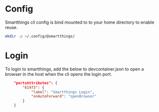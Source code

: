 # Config
Smartthings cli config is bind mounted to to your home directory to enable reuse.

```bash
mkdir -p ~/.config/@smartthings/
```

# Login
To login to smartthings, add the below to devcontainer.json to open a browser in the host when the cli opens the login port.

```json
    "portsAttributes": {
        "61973": {
            "label": "Smartthings Login",
            "onAutoForward": "openBrowser"
        }
    }
```